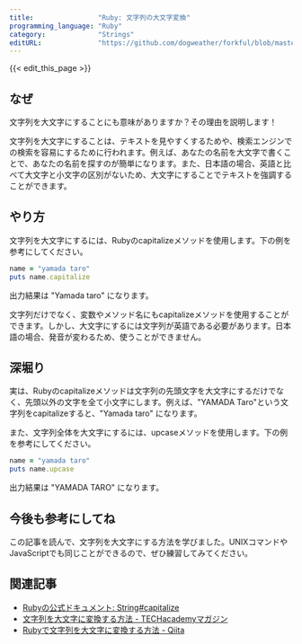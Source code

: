 ```yaml
---
title:                "Ruby: 文字列の大文字変換"
programming_language: "Ruby"
category:             "Strings"
editURL:              "https://github.com/dogweather/forkful/blob/master/content/ja/ruby/capitalizing-a-string.md"
---
```


{{< edit_this_page >}}

## なぜ

文字列を大文字にすることにも意味がありますか？その理由を説明します！

文字列を大文字にすることは、テキストを見やすくするためや、検索エンジンでの検索を容易にするために行われます。例えば、あなたの名前を大文字で書くことで、あなたの名前を探すのが簡単になります。また、日本語の場合、英語と比べて大文字と小文字の区別がないため、大文字にすることでテキストを強調することができます。

## やり方

文字列を大文字にするには、Rubyのcapitalizeメソッドを使用します。下の例を参考にしてください。

```Ruby
name = "yamada taro"
puts name.capitalize
```

出力結果は "Yamada taro" になります。

文字列だけでなく、変数やメソッド名にもcapitalizeメソッドを使用することができます。しかし、大文字にするには文字列が英語である必要があります。日本語の場合、発音が変わるため、使うことができません。

## 深堀り

実は、Rubyのcapitalizeメソッドは文字列の先頭文字を大文字にするだけでなく、先頭以外の文字を全て小文字にします。例えば、"YAMADA Taro"という文字列をcapitalizeすると、"Yamada taro" になります。

また、文字列全体を大文字にするには、upcaseメソッドを使用します。下の例を参考にしてください。

```Ruby
name = "yamada taro"
puts name.upcase
```

出力結果は "YAMADA TARO" になります。

## 今後も参考にしてね

この記事を読んで、文字列を大文字にする方法を学びました。UNIXコマンドやJavaScriptでも同じことができるので、ぜひ練習してみてください。

<!-- Japanese See Also -->
## 関連記事

- [Rubyの公式ドキュメント: String#capitalize](https://docs.ruby-lang.org/ja/latest/method/String/i/capitalize.html)
- [文字列を大文字に変換する方法 - TECHacademyマガジン](https://techacademy.jp/magazine/10150)
- [Rubyで文字列を大文字に変換する方法 - Qiita](https://qiita.com/hypermkt/items/df4c95850763e39e88be)